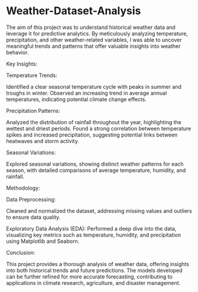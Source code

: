 # Weather-Dataset-Analysis

The aim of this project was to understand historical weather data and leverage it for predictive analytics. By meticulously analyzing temperature, precipitation, and other weather-related variables, I was able to uncover meaningful trends and patterns that offer valuable insights into weather behavior.

Key Insights:

Temperature Trends:

Identified a clear seasonal temperature cycle with peaks in summer and troughs in winter.
Observed an increasing trend in average annual temperatures, indicating potential climate change effects.

Precipitation Patterns:

Analyzed the distribution of rainfall throughout the year, highlighting the wettest and driest periods.
Found a strong correlation between temperature spikes and increased precipitation, suggesting potential links between heatwaves and storm activity.

Seasonal Variations:

Explored seasonal variations, showing distinct weather patterns for each season, with detailed comparisons of average temperature, humidity, and rainfall.

Methodology:

Data Preprocessing:

Cleaned and normalized the dataset, addressing missing values and outliers to ensure data quality.

Exploratory Data Analysis (EDA):
Performed a deep dive into the data, visualizing key metrics such as temperature, humidity, and precipitation using Matplotlib and Seaborn.

Conclusion:

This project provides a thorough analysis of weather data, offering insights into both historical trends and future predictions. The models developed can be further refined for more accurate forecasting, contributing to applications in climate research, agriculture, and disaster management.
